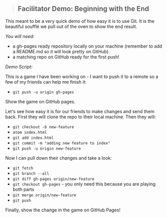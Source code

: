 > ## Facilitator Demo: Beginning with the End

This meant to be a very quick demo of how easy it is to use Git. It is the beautiful soufflé we pull out of the oven to show the end result.

*You will need:*

- a gh-pages ready repository locally on your machine (remember to add a README.md so it will look pretty on GitHub).
- a matching repo on GitHub ready for the first push!

*Demo Script:*

This is a game I have been working on - I want to push it to a remote so a few of my friends can help me finish it:

- `git push -u origin gh-pages`

Show the game on GitHub pages.

Let's see how easy it is for our friends to make changes and send them back. First they will clone the repo to their local machine. Then they will:

- `git checkout -b new-feature`
- `atom index.html`
- `git add index.html`
- `git commit -m "adding new feature to index"`
- `git push -u origin new-feature`

Now I can pull down their changes and take a look:

- `git fetch`
- `git branch --all`
- `git diff gh-pages origin/new-feature`
- `git checkout gh-pages` - you only need this because you are playing both parts
- `git merge origin/new-feature`
- `git push`

Finally, show the change in the game on GitHub Pages!
